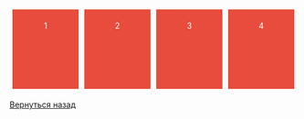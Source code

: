  <style>
    .flex-container {
        display: flex;
        justify-content: space-between;
        align-items: center;
        flex-direction: row;
    }

    .item {
        background-color: #e74c3c;
        color: #fff;
        padding: 20px;
        text-align: center;
        flex: 1;
        margin: 5px;
        height: 100px;
        width: 100px;
    }
</style>

<div class="flex-container">
    <div class="item">1</div>
    <div class="item">2</div>
    <div class="item">3</div>
    <div class="item">4</div>
</div>

[Вернуться назад](../Adaptive-Design.md)